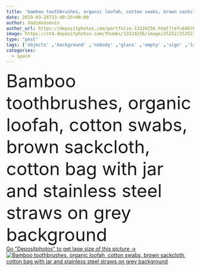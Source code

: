 ```yaml
---
title: 'bamboo toothbrushes, organic loofah, cotton swabs, brown sackcloth, cotton bag with jar and stainless steel straws on grey background'
date: 2019-03-26T13:40:25+00:00
author: VadimVasenin
author_url: https://depositphotos.com/portfolio-13324256.html?ref=64678756
image: https://st4.depositphotos.com/thumbs/13324256/image/25252/252527062/api_thumb_450.jpg?forcejpeg=true
type: "post"
tags: ['objects' ,'background' ,'nobody' ,'glass' ,'empty' ,'sign' ,'label' ,'beauty' ,'environment' ,'natural' ,'wooden' ,'wellbeing' ,'cloth' ,'concept' ,'ecology' ,'blank' ,'organic' ,'skincare' ,'hygiene' ,'purity' ,'toiletries' ,'grey' ,'wood' ,'eco' ,'environmental' ,'template' ,'ecological' ,'fabric' ,'sponge' ,'wellness' ,'jar' ,'bio' ,'sackcloth' ,'reusable' ,'bodycare' ,'loofah' ,'copy space' ,'body care' ,'Studio Shot' ,'top view' ,'skin care' ,'cotton swabs' ,'dental care' ,'eco friendly' ,'ecologically clean' ,'ear sticks' ,'cotton bag' ,'zero waste' ,'bamboo toothbrushes' ]
categories: 
  - space
---
```

<div aling="center">
            <font size="60"> Bamboo toothbrushes, organic loofah, cotton swabs, brown sackcloth, cotton bag with jar and stainless steel straws on grey background</font>   
</div>
<div>
    <a href='https://st4.depositphotos.com/thumbs/13324256/image/25252/252527062/api_thumb_450.jpg?forcejpeg=true?ref=64678756' target=_blank > Go "Depositphotos" to get lage size of this picture ->
        <img href='https://st4.depositphotos.com/thumbs/13324256/image/25252/252527062/api_thumb_450.jpg?forcejpeg=true?ref=64678756' src='https://st4.depositphotos.com/13324256/25252/i/950/depositphotos_252527062-stock-photo-bamboo-toothbrushes-organic-loofah-cotton.jpg?forcejpeg=true' alt='Bamboo toothbrushes, organic loofah, cotton swabs, brown sackcloth, cotton bag with jar and stainless steel straws on grey background' >
    </a>
</div>
